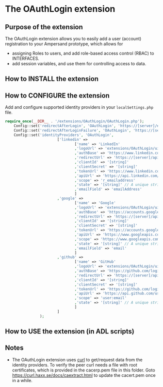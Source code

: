 # The OAuthLogin extension

## Purpose of the extension
The OAuthLogin extension allows you to easily add a user (account) registration to your Ampersand prototype, which allows for 
* assigning Roles to users, and add role-based access control (RBAC) to INTERFACES.
* add session variables, and use them for controlling access to data.

## How to INSTALL the extension

## How to CONFIGURE the extension
Add and configure supported identity providers in your `localSettings.php` file.
```php
require_once(__DIR__ . '/extensions/OAuthLogin/OAuthLogin.php');
	Config::set('redirectAfterLogin', 'OAuthLogin', 'https://[server]/#/');
	Config::set('redirectAfterLoginFailure', 'OAuthLogin', 'https://[server]/#/');
	Config::set('identityProviders', 'OAuthLogin', 
					    ['linkedin' => 
							    ['name' => 'LinkedIn'
                                ,'logoUrl' => 'extensions/OAuthLogin/ui/images/logo-linkedin.png'
                                ,'authBase' => 'https://www.linkedin.com/uas/oauth2/authorization'
								,'redirectUrl' => 'https://[server]/api/v1/oauthlogin/callback/linkedin'
								,'clientId' => '[string]'
								,'clientSecret' => '[string]'
								,'tokenUrl' => 'https://www.linkedin.com/uas/oauth2/accessToken'
								,'apiUrl' => 'https://api.linkedin.com/v1/people/~:(emailAddress)?format=json'
								,'scope' => 'r_emailaddress'
								,'state' => '[string]' // A unique string value of your choice that is hard to guess. Used to prevent CSRF
								,'emailField' => 'emailAddress'
                                ]
						,'google' => 
							    ['name' => 'Google'
                                ,'logoUrl' => 'extensions/OAuthLogin/ui/images/logo-google.png'
                                ,'authBase' => 'https://accounts.google.com/o/oauth2/auth'
								,'redirectUrl' => 'https://[server]/api/v1/oauthlogin/callback/google'
								,'clientId' => '[string]'
								,'clientSecret' => '[string]'
								,'tokenUrl' => 'https://accounts.google.com/o/oauth2/token'
								,'apiUrl' => 'https://www.googleapis.com/userinfo/v2/me'
								,'scope' => 'https://www.googleapis.com/auth/userinfo.email'
								,'state' => '[string]' // A unique string value of your choice that is hard to guess. Used to prevent CSRF
								,'emailField' => 'email'
                                ]
                        ,'github' =>
                                ['name' => 'GitHub'
                                ,'logoUrl' => 'extensions/OAuthLogin/ui/images/logo-github.png'
                                ,'authBase' => 'https://github.com/login/oauth/authorize'
                                ,'redirectUrl' => 'https://[server]/api/v1/oauthlogin/callback/github'
                                ,'clientId' => '[string]'
                                ,'clientSecret' => '[string]'
                                ,'tokenUrl' => 'https://github.com/login/oauth/access_token'
                                ,'apiUrl' => 'https://api.github.com/user/emails'
                                ,'scope' => 'user:email'
                                ,'state' => '[string]' // A unique string value of your choice that is hard to guess. Used to prevent CSRF
                                ]
                        ]
				);
```

## How to USE the extension (in ADL scripts)


## Notes
* The OAuthLogin extension uses [curl](http://php.net/manual/en/book.curl.php) to get/request data from the identity providers. To verify the peer curl needs a file with root certificates, which is provided in the cacerp.pem file in this folder. Goto https://curl.haxx.se/docs/caextract.html to update the cacert.pem once in a while.

